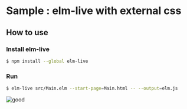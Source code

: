 # Sample : elm-live with external css

## How to use

### Install elm-live

```bash
$ npm install --global elm-live
```

### Run

```bash
$ elm-live src/Main.elm --start-page=Main.html -- --output=elm.js
```

![good](https://i.gyazo.com/8474e3f58310b6eedef87bd4d40bb47f.gif)